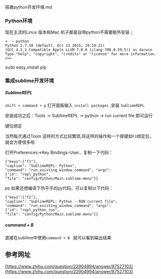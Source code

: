 搭建python开发环境.md


### Python环境

现在主流的Linux 版本和Mac 机子都是自带python不需要额外安装；
```
➜  ~ python
Python 2.7.10 (default, Oct 23 2015, 19:19:21)
[GCC 4.2.1 Compatible Apple LLVM 7.0.0 (clang-700.0.59.5)] on darwin
Type "help", "copyright", "credits" or "license" for more information.
>>>
```

sudo easy_install pip



### 集成sublime开发环境

##### SublimeREPL

`shift + command + p` 打开面板输入 `install packages` ,安装 `SublimeREPL`

安装成功之后：Tools -> SublimeREPL -> python -> run current file 即可运行

键位绑定

当然每次通过Tools 这样的方式比较繁琐,将这样的操作和一个按键如`F1`绑定后，就会方便很多啦

打开Preferences->Key Bindings-User，复制一下代码：
```
{"keys":["f1"],
"caption": "SublimeREPL: Python",
"command": "run_existing_window_command", "args":
{"id": "repl_python",
"file": "config/Python/Main.sublime-menu"}}
```

ps 如果还想编译下热乎乎的py代码，可以复制以下代码：
```
{"keys":["f2"],
"caption": "SublimeREPL: Python - RUN current file",
"command": "run_existing_window_command", "args":
{"id": "repl_python_run",
"file": "config/Python/Main.sublime-menu"}}
```


##### command + B 

直接在sublime中使用`command + B ` 就可以看到输出结果





## 参考网址


[https://www.zhihu.com/question/22904994/answer/87527103](https://www.zhihu.com/question/22904994/answer/87527103)
